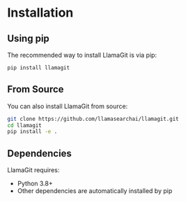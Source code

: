# Installation

## Using pip

The recommended way to install LlamaGit is via pip:

```bash
pip install llamagit
```

## From Source

You can also install LlamaGit from source:

```bash
git clone https://github.com/llamasearchai/llamagit.git
cd llamagit
pip install -e .
```

## Dependencies

LlamaGit requires:

- Python 3.8+
- Other dependencies are automatically installed by pip
